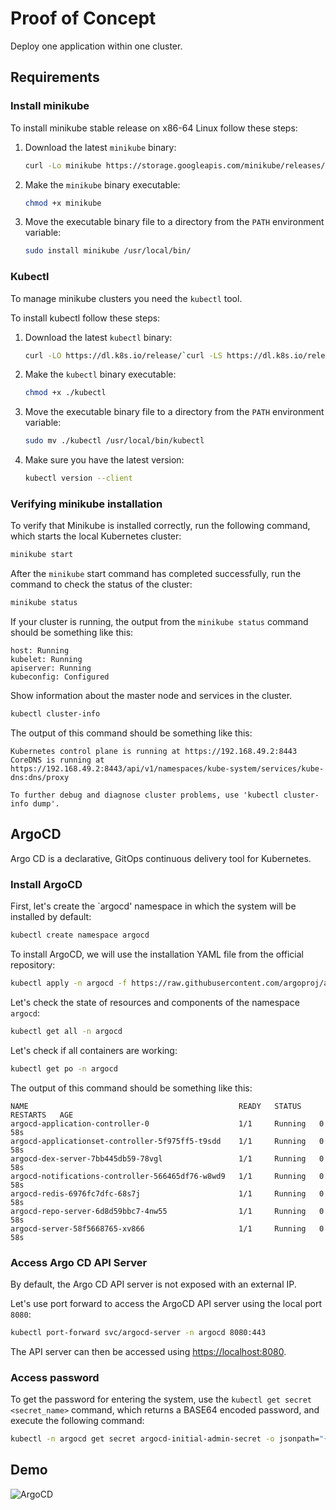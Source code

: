 # Proof of Concept

Deploy one application within one cluster.

## Requirements

### Install minikube

To install minikube stable release on x86-64 Linux follow these steps:

1. Download the latest `minikube` binary:

   ```bash
   curl -Lo minikube https://storage.googleapis.com/minikube/releases/latest/minikube-linux-amd64
   ```

2. Make the `minikube` binary executable:

   ```bash
   chmod +x minikube
   ```

3. Move the executable binary file to a directory from the `PATH` environment variable:

   ```bash
   sudo install minikube /usr/local/bin/
   ```

### Kubectl

To manage minikube clusters you need the `kubectl` tool.

To install kubectl follow these steps:

1. Download the latest `kubectl` binary:

   ```bash
   curl -LO https://dl.k8s.io/release/`curl -LS https://dl.k8s.io/release/stable.txt`/bin/linux/amd64/kubectl
   ```

2. Make the `kubectl` binary executable:

   ```bash
   chmod +x ./kubectl
   ```

3. Move the executable binary file to a directory from the `PATH` environment variable:

   ```bash
   sudo mv ./kubectl /usr/local/bin/kubectl
   ```

4. Make sure you have the latest version:

   ```bash
   kubectl version --client
   ```

### Verifying minikube installation

To verify that Minikube is installed correctly, run the following command, which starts the local Kubernetes cluster:

```bash
minikube start
```

After the `minikube` start command has completed successfully, run the command to check the status of the cluster:

```bash
minikube status
```

If your cluster is running, the output from the `minikube status` command should be something like this:

```text
host: Running
kubelet: Running
apiserver: Running
kubeconfig: Configured
```

Show information about the master node and services in the cluster.

```bash
kubectl cluster-info
```

The output of this command should be something like this:

```text
Kubernetes control plane is running at https://192.168.49.2:8443
CoreDNS is running at https://192.168.49.2:8443/api/v1/namespaces/kube-system/services/kube-dns:dns/proxy

To further debug and diagnose cluster problems, use 'kubectl cluster-info dump'.
```

## ArgoCD

Argo CD is a declarative, GitOps continuous delivery tool for Kubernetes.

### Install ArgoCD

First, let's create the `argocd' namespace in which the system will be installed by default:

```bash
kubectl create namespace argocd
```

To install ArgoCD, we will use the installation YAML file from the official repository:

```bash
kubectl apply -n argocd -f https://raw.githubusercontent.com/argoproj/argo-cd/stable/manifests/install.yaml
```

Let's check the state of resources and components of the namespace `argocd`:

```bash
kubectl get all -n argocd
```

Let's check if all containers are working:

```bash
kubectl get po -n argocd
```

The output of this command should be something like this:

```text
NAME                                               READY   STATUS    RESTARTS   AGE
argocd-application-controller-0                    1/1     Running   0          58s
argocd-applicationset-controller-5f975ff5-t9sdd    1/1     Running   0          58s
argocd-dex-server-7bb445db59-78vgl                 1/1     Running   0          58s
argocd-notifications-controller-566465df76-w8wd9   1/1     Running   0          58s
argocd-redis-6976fc7dfc-68s7j                      1/1     Running   0          58s
argocd-repo-server-6d8d59bbc7-4nw55                1/1     Running   0          58s
argocd-server-58f5668765-xv866                     1/1     Running   0          58s
```

### Access Argo CD API Server

By default, the Argo CD API server is not exposed with an external IP.

Let's use port forward to access the ArgoCD API server using the local port `8080`:

```bash
kubectl port-forward svc/argocd-server -n argocd 8080:443
```

The API server can then be accessed using <https://localhost:8080>.

### Access password

To get the password for entering the system, use the `kubectl get secret <secret_name>` command, which returns a BASE64 encoded password, and execute the following command:

```bash
kubectl -n argocd get secret argocd-initial-admin-secret -o jsonpath="{.data.password}" | base64 -d; echo
```

## Demo

![ArgoCD](./assets/argocd.gif)
